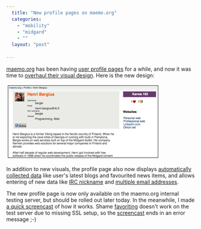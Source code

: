 ```yaml
---
  title: "New profile pages on maemo.org"
  categories: 
    - "mobility"
    - "midgard"
    - ""
  layout: "post"

---
```

<p>
<a href="http://maemo.org">maemo.org</a> has been having <a href="http://maemo.org/profile/list/">user profile pages</a> for a while, and now it was time to <a href="https://bugs.maemo.org/show_bug.cgi?id=2224">overhaul their visual design</a>. Here is the new design:
</p><p>
<a href="/files/maemoorg-profile-redesign.png"><img src="/files/maemoorg-profile-redesign-tm.jpg" height="190" width="398" border="1" hspace="4" vspace="4" alt="Maemo.org profile page redesign" title="Maemo.org profile page redesign" /></a>
</p><p>
In addition to new visuals, the profile page also now displays <a href="https://bugs.maemo.org/show_bug.cgi?id=2202">automatically collected data</a> like user's latest blogs and favourited news items, and allows entering of new data like <a href="https://bugs.maemo.org/show_bug.cgi?id=2599">IRC nickname</a> and <a href="https://bugs.maemo.org/show_bug.cgi?id=2212">multiple email addresses</a>.
</p><p>
The new profile page is now only available on the maemo.org internal testing server, but should be rolled out later today. In the meanwhile, I made <a href="http://screencast.com/t/vIPdz7fM2lx">a quick screencast</a> of how it works. Shame <a href="https://bugs.maemo.org/show_bug.cgi?id=2200">favoriting</a> doesn't work on the test server due to missing SSL setup, so the <a href="http://screencast.com/t/vIPdz7fM2lx">screencast</a> ends in an error message ;-)
</p>